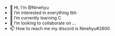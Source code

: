 - 👋 Hi, I’m @Nmehyu
- 👀 I’m interested in everything tbh
- 🌱 I’m currently learning C
- 💞️ I’m looking to collaborate on ...
- 📫 How to reach me my discord is Nmehyu#2600

